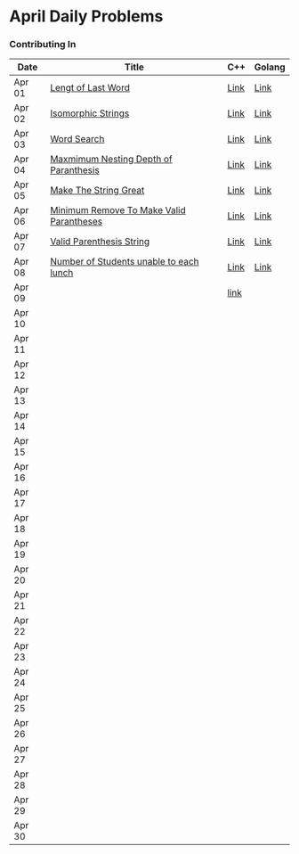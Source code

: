 # April Daily Problems

### Contributing In

| Date   | Title  | C++ | Golang |
|--------|--------|-----|------|
| Apr 01 | [Lengt of Last Word](https://leetcode.com/problems/length-of-last-word/)       |[Link](https://github.com/Abiji-2020/Leetcode-2024/tree/main/April/Abiji-2020/C%2B%2B/Length%20of%20Last%20Word%20In%20string)     | [Link](https://github.com/Abiji-2020/Leetcode-2024/tree/main/April/Abiji-2020/Golang%20/Length%20of%20Last%20Word%20In%20string)     |           
| Apr 02 | [Isomorphic Strings](https://leetcode.com/problems/isomorphic-strings/)       | [Link](https://github.com/Abiji-2020/Leetcode-2024/tree/main/April/Abiji-2020/C++/Isomorphic%20Strings)    | [Link](https://github.com/Abiji-2020/Leetcode-2024/tree/main/April/Abiji-2020/Golang%20/Isomorphic%20Strings)     |           
| Apr 03 | [Word Search ](https://leetcode.com/problems/word-search/)       |[Link](https://github.com/Abiji-2020/Leetcode-2024/tree/main/April/Abiji-2020/C%2B%2B/Word%20Search)     |[Link](https://github.com/Abiji-2020/Leetcode-2024/tree/main/April/Abiji-2020/Golang%20/Word%20Search)      |       
| Apr 04 | [Maxmimum Nesting Depth of Paranthesis](https://leetcode.com/problems/maximum-nesting-depth-of-the-parentheses/)        | [Link](https://github.com/Abiji-2020/Leetcode-2024/tree/main/April/Abiji-2020/C++/Maximum%20Nesting%20Depth%20of%20Paranthesis)    | [Link](https://github.com/Abiji-2020/Leetcode-2024/tree/main/April/Abiji-2020/Golang%20/Maximum%20Nesting%20Depth)    |        
| Apr 05 |[Make The String Great](https://leetcode.com/problems/make-the-string-great/)       |[Link](https://github.com/Abiji-2020/Leetcode-2024/tree/main/April/Abiji-2020/C++/Make%20The%20String%20Great)     | [Link](https://github.com/Abiji-2020/Leetcode-2024/tree/main/April/Abiji-2020/Golang%20/Make%20The%20String%20Great)     |         
| Apr 06 | [Minimum Remove To Make Valid Parantheses](https://leetcode.com/problems/minimum-remove-to-make-valid-parentheses/)       |[Link](https://github.com/Abiji-2020/Leetcode-2024/tree/main/April/Abiji-2020/C%2B%2B/Minimum%20Remove%20to%20Make%20Valid%20Paranthesis)     |[Link](https://github.com/Abiji-2020/Leetcode-2024/tree/main/April/Abiji-2020/Golang%20/Minimum%20Remove%20to%20Make%20Valid%20Parantheses)      |           
| Apr 07 | [Valid Parenthesis String](https://leetcode.com/problems/valid-parenthesis-string)       |[Link](https://github.com/Abiji-2020/Leetcode-2024/tree/main/April/Abiji-2020/C++/Valid%20Parenthesis%20String)     | [Link](https://github.com/Abiji-2020/Leetcode-2024/tree/main/April/Abiji-2020/Golang%20/Valid%20Parenthesis%20String)|            |        |      |      |
| Apr 08 | [Number of Students unable to each lunch](https://leetcode.com/problems/number-of-students-unable-to-eat-lunch/)       | [Link](https://github.com/Abiji-2020/Leetcode-2024/tree/main/April/Abiji-2020/C%2B%2B/Number%20of%20Students%20Unable%20to%20eat%20lunch)    |  [Link](https://github.com/Abiji-2020/Leetcode-2024/tree/main/April/Abiji-2020/Golang%20/Number%20of%20Students%20Unable%20to%20eat%20Lunch)    |            |        |      |      |
| Apr 09 |        | [link](https://github.com/Abiji-2020/Leetcode-2024/tree/main/April/Abiji-2020/C++/Time%20Needed%20to%20Buy%20Tickets)    |      |            |        |      |      |
| Apr 10 |        |     |      |            |        |      |      |
| Apr 11 |        |     |      |            |        |      |      |
| Apr 12 |        |     |      |            |        |      |      |
| Apr 13 |        |     |      |            |        |      |      |
| Apr 14 |        |     |      |            |        |      |      |
| Apr 15 |        |     |      |            |        |      |      |
| Apr 16 |        |     |      |            |        |      |      |
| Apr 17 |        |     |      |            |        |      |      |
| Apr 18 |        |     |      |            |        |      |      |
| Apr 19 |        |     |      |            |        |      |      |
| Apr 20 |        |     |      |            |        |      |      |
| Apr 21 |        |     |      |            |        |      |      |
| Apr 22 |        |     |      |            |        |      |      |
| Apr 23 |        |     |      |            |        |      |      |
| Apr 24 |        |     |      |            |        |      |      |
| Apr 25 |        |     |      |            |        |      |      |
| Apr 26 |        |     |      |            |        |      |      |
| Apr 27 |        |     |      |            |        |      |      |
| Apr 28 |        |     |      |            |        |      |      |
| Apr 29 |        |     |      |            |        |      |      |
| Apr 30 |        |     |      |            |        |      |      |

